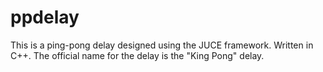 # ppdelay

This is a ping-pong delay designed using the JUCE framework. Written in C++. The official name for the delay is the "King Pong" delay.
